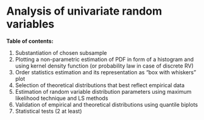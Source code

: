 # Analysis of univariate random variables
**Table of contents:**
1. Substantiation of chosen subsample
2. Plotting a non-parametric estimation of PDF in form of a histogram and using kernel density function (or probability law in case of discrete RV)
3. Order statistics estimation and its representation as “box with whiskers” plot
4. Selection of theoretical distributions that best reflect empirical data
5. Estimation of random variable distribution parameters using maximum likelihood technique and LS methods
6. Validation of empirical and theoretical distributions using quantile biplots
7. Statistical tests (2 at least)